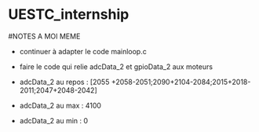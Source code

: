 # UESTC_internship

#NOTES A MOI MEME 

- continuer à adapter le code mainloop.c

- faire le code qui relie adcData_2 et gpioData_2 aux moteurs

- adcData_2 au repos : [2055 +2058-2051;2090+2104-2084;2015+2018-2011;2047+2048-2042]

- adcData_2 au max : 4100

- adcData_2 au min : 0
